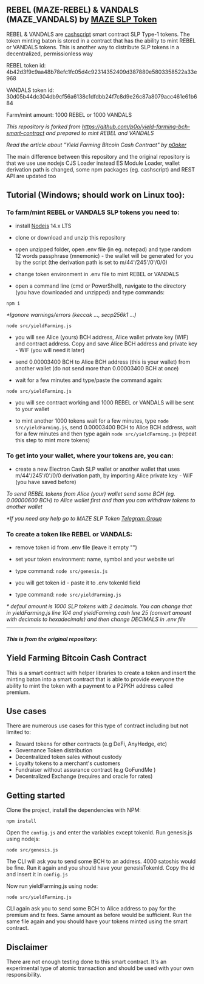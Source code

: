 ## REBEL (MAZE-REBEL) & VANDALS (MAZE_VANDALS) by [MAZE SLP Token](https://mazetoken.github.io)

REBEL & VANDALS are [cashscript](https://cashscript.org/) smart contract SLP Type-1 tokens. The token minting baton is stored in a contract that has the ability to mint REBEL or VANDALS tokens. This is another way to distribute SLP tokens in a decentralized, permissionless way

REBEL token id: 4b42d3f9c9aa48b78efc1fc05d4c92314352409d387880e5803358522a33e968

VANDALS token id: 30d05b44dc304db9cf56a6138c1dfdbb24f7c8d9e26c87a8079acc461e61b684

Farm/mint amount: 1000 REBEL or 1000 VANDALS

_This repository is forked from https://github.com/p0o/yield-farming-bch-smart-contract and prepared to mint REBEL and VANDALS_

_Read the article about "Yield Farming Bitcoin Cash Contract" by [p0oker](https://read.cash/@p0oker/yield-farming-in-bitcoin-cash-a-practical-guide-2eecbc74)_

The main difference between this repository and the original repository is that we use use nodejs CJS Loader instead ES Module Loader, wallet derivation path is changed, some npm packages (eg. cashscript) and REST API are updated too

## Tutorial (Windows; should work on Linux too):

### To farm/mint REBEL or VANDALS SLP tokens you need to:

- install [Nodejs](https://nodejs.org/en/) 14.x LTS

- clone or download and unzip this repository

- open unzipped folder, open .env file (in eg. notepad) and type random 12 words passphrase (mnemonic) - the wallet will be generated for you by the script (the derivation path is set to m/44'/245'/0'/0/0)

- change token environment in .env file to mint REBEL or VANDALS

- open a command line (cmd or PowerShell), navigate to the directory (you have downloaded and unzipped) and type commands:

`npm i`

_*Igonore warnings/errors (keccak ..., secp256k1 ...)_

`node src/yieldFarming.js`

- you will see Alice (yours) BCH address, Alice wallet private key (WIF) and contract address. Copy and save Alice BCH address and private key - WIF (you will need it later)

- send 0.00003400 BCH to Alice BCH address (this is your wallet) from another wallet (do not send more than 0.00003400 BCH at once)

- wait for a few minutes and type/paste the command again:

`node src/yieldFarming.js`

- you will see contract working and 1000 REBEL or VANDALS will be sent to your wallet

- to mint another 1000 tokens wait for a few minutes, type `node src/yieldFarming.js`, send 0.00003400 BCH to Alice BCH address, wait for a few minutes and then type again `node src/yieldFarming.js` (repeat this step to mint more tokens)

### To get into your wallet, where your tokens are, you can:

- create a new Electron Cash SLP wallet or another wallet that uses m/44'/245'/0'/0/0 derivation path, by importing Alice private key - WIF (you have saved before)

_To send REBEL tokens from Alice (your) wallet send some BCH (eg. 0.00000600 BCH) to Alice wallet first and than you can withdraw tokens to another wallet_

_*If you need any help go to MAZE SLP Token [Telegram Group](https://t.me/mazeslptoken)_

### To create a token like REBEL or VANDALS:

- remove token id from .env file (leave it empty "")

- set your token environment: name, symbol and your website url

- type command: `node src/genesis.js`

- you will get token id - paste it to .env tokenId field

- type command: `node src/yieldFarming.js`

_* defaul amount is 1000 SLP tokens with 2 decimals. You can change that in yieldFarming.js line 104 and yieldFarming.cash line 25 (convert amount with decimals to hexadecimals) and then change DECIMALS in .env file_

-----------------------------------------------------------------------------------------

#### _This is from the original repository:_

## Yield Farming Bitcoin Cash Contract

This is a smart contract with helper libraries to create a token and insert the minting baton into a smart contract that is able to provide everyone the ability to mint the token with a payment to a P2PKH address called premium.

## Use cases

There are numerous use cases for this type of contract including but not limited to:

- Reward tokens for other contracts (e.g DeFi, AnyHedge, etc)
- Governance Token distribution
- Decentralized token sales without custody
- Loyalty tokens to a merchant's customers
- Fundraiser without assurance contract (e.g GoFundMe )
- Decentralized Exchange (requires and oracle for rates)

## Getting started

Clone the project, install the dependencies with NPM:

```
npm install
```

Open the `config.js` and enter the variables except tokenId. Run genesis.js using nodejs:

```
node src/genesis.js
```

The CLI will ask you to send some BCH to an address. 4000 satoshis would be fine. Run it again and you should have your genesisTokenId. Copy the id and insert it in `config.js`

Now run yieldFarming.js using node:

```
node src/yieldFarming.js
```

CLI again ask you to send some BCH to Alice address to pay for the premium and tx fees. Same amount as before would be sufficient. Run the same file again and you should have your tokens minted using the smart contract.

## Disclaimer

There are not enough testing done to this smart contract. It's an experimental type of atomic transaction and should be used with your own responsibility.
